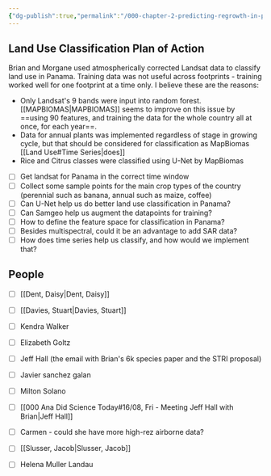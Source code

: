 ```yaml
---
{"dg-publish":true,"permalink":"/000-chapter-2-predicting-regrowth-in-panama/"}
---
```



## Land Use Classification Plan of Action

Brian and Morgane used atmospherically corrected Landsat data to classify land use in Panama. Training data was not useful across footprints - training worked well for one footprint at a time only. I believe these are the reasons:
- Only Landsat's 9 bands were input into random forest. [[MAPBIOMAS\|MAPBIOMAS]] seems to improve on this issue by ==using 90 features, and training the data for the whole country all at once, for each year==.
- Data for annual plants was implemented regardless of stage in growing cycle, but that should be considered for classification as MapBiomas [[Land Use#Time Series\|does]]
- Rice and Citrus classes were classified using U-Net by MapBiomas

- [ ] Get landsat for Panama in the correct time window
- [ ] Collect some sample points for the main crop types of the country (perennial such as banana, annual such as maize, coffee)
- [ ] Can U-Net help us do better land use classification in Panama?
- [ ] Can Samgeo help us augment the datapoints for training?
- [ ] How to define the feature space for classification in Panama?
- [ ] Besides multispectral, could it be an advantage to add SAR data?
- [ ] How does time series help us classify, and how would we implement that?

## People
- [ ] [[Dent, Daisy\|Dent, Daisy]]
- [ ] [[Davies, Stuart\|Davies, Stuart]]
- [ ] Kendra Walker
- [ ] Elizabeth Goltz
- [ ] Jeff Hall (the email with Brian's 6k species paper and the STRI proposal)
- [ ] Javier sanchez galan
- [ ] Milton Solano
- [ ] [[000 Ana Did Science Today#16/08, Fri - Meeting Jeff Hall with Brian\|Jeff Hall]]
- [ ] Carmen - could she have more high-rez airborne data?
- [ ] [[Slusser, Jacob\|Slusser, Jacob]]
- [ ] Helena Muller Landau

